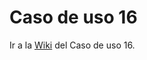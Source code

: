 # Caso de uso 16
Ir a la [Wiki](https://github.com/dgt30-esp/Caso-de-uso-16/wiki) del Caso de uso 16.
